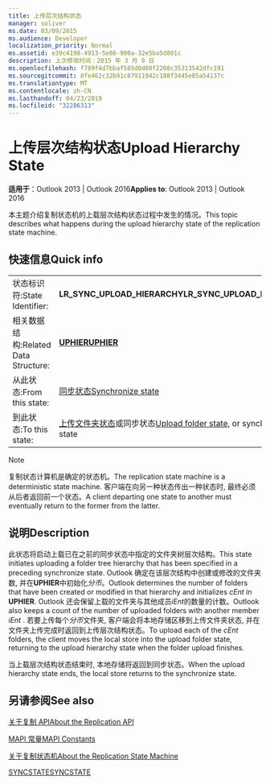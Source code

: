 ```yaml
---
title: 上传层次结构状态
manager: soliver
ms.date: 03/09/2015
ms.audience: Developer
localization_priority: Normal
ms.assetid: e39c4198-4913-5e86-900a-32e5ba5d801c
description: 上次修改时间：2015 年 3 月 9 日
ms.openlocfilehash: f789f4d7bbaf585d0d80f2208c35313542dfc191
ms.sourcegitcommit: 8fe462c32b91c87911942c188f3445e85a54137c
ms.translationtype: MT
ms.contentlocale: zh-CN
ms.lasthandoff: 04/23/2019
ms.locfileid: "32286313"
---
```

# <a name="upload-hierarchy-state"></a><span data-ttu-id="e7333-103">上传层次结构状态</span><span class="sxs-lookup"><span data-stu-id="e7333-103">Upload Hierarchy State</span></span>

  
  
<span data-ttu-id="e7333-104">**适用于**：Outlook 2013 | Outlook 2016</span><span class="sxs-lookup"><span data-stu-id="e7333-104">**Applies to**: Outlook 2013 | Outlook 2016</span></span> 
  
 <span data-ttu-id="e7333-105">本主题介绍复制状态机的上载层次结构状态过程中发生的情况。</span><span class="sxs-lookup"><span data-stu-id="e7333-105">This topic describes what happens during the upload hierarchy state of the replication state machine.</span></span> 
  
## <a name="quick-info"></a><span data-ttu-id="e7333-106">快速信息</span><span class="sxs-lookup"><span data-stu-id="e7333-106">Quick info</span></span>

|||
|:-----|:-----|
|<span data-ttu-id="e7333-107">状态标识符:</span><span class="sxs-lookup"><span data-stu-id="e7333-107">State Identifier:</span></span>  <br/> |<span data-ttu-id="e7333-108">**LR_SYNC_UPLOAD_HIERARCHY**</span><span class="sxs-lookup"><span data-stu-id="e7333-108">**LR_SYNC_UPLOAD_HIERARCHY**</span></span> <br/> |
|<span data-ttu-id="e7333-109">相关数据结构:</span><span class="sxs-lookup"><span data-stu-id="e7333-109">Related Data Structure:</span></span>  <br/> |<span data-ttu-id="e7333-110">**[UPHIER](uphier.md)**</span><span class="sxs-lookup"><span data-stu-id="e7333-110">**[UPHIER](uphier.md)**</span></span> <br/> |
|<span data-ttu-id="e7333-111">从此状态:</span><span class="sxs-lookup"><span data-stu-id="e7333-111">From this state:</span></span>  <br/> |[<span data-ttu-id="e7333-112">同步状态</span><span class="sxs-lookup"><span data-stu-id="e7333-112">Synchronize state</span></span>](synchronize-state.md) <br/> |
|<span data-ttu-id="e7333-113">到此状态:</span><span class="sxs-lookup"><span data-stu-id="e7333-113">To this state:</span></span>  <br/> |<span data-ttu-id="e7333-114">[上传文件夹状态](upload-folder-state.md)或同步状态</span><span class="sxs-lookup"><span data-stu-id="e7333-114">[Upload folder state](upload-folder-state.md), or synchronize state</span></span>  <br/> |
   
> [!NOTE]
> <span data-ttu-id="e7333-115">复制状态计算机是确定的状态机。</span><span class="sxs-lookup"><span data-stu-id="e7333-115">The replication state machine is a deterministic state machine.</span></span> <span data-ttu-id="e7333-116">客户端在向另一种状态传出一种状态时, 最终必须从后者返回前一个状态。</span><span class="sxs-lookup"><span data-stu-id="e7333-116">A client departing one state to another must eventually return to the former from the latter.</span></span> 
  
## <a name="description"></a><span data-ttu-id="e7333-117">说明</span><span class="sxs-lookup"><span data-stu-id="e7333-117">Description</span></span>

<span data-ttu-id="e7333-118">此状态将启动上载已在之前的同步状态中指定的文件夹树层次结构。</span><span class="sxs-lookup"><span data-stu-id="e7333-118">This state initiates uploading a folder tree hierarchy that has been specified in a preceding synchronize state.</span></span> <span data-ttu-id="e7333-119">Outlook 确定在该层次结构中创建或修改的文件夹数, 并在**UPHIER**中初始化*分币*。</span><span class="sxs-lookup"><span data-stu-id="e7333-119">Outlook determines the number of folders that have been created or modified in that hierarchy and initializes  *cEnt*  in **UPHIER**.</span></span> <span data-ttu-id="e7333-120">Outlook 还会保留上载的文件夹与其他成员*iEnt*的数量的计数。</span><span class="sxs-lookup"><span data-stu-id="e7333-120">Outlook also keeps a count of the number of uploaded folders with another member  *iEnt*  .</span></span> <span data-ttu-id="e7333-121">若要上传每个*分币*文件夹, 客户端会将本地存储区移到上传文件夹状态, 并在文件夹上传完成时返回到上传层次结构状态。</span><span class="sxs-lookup"><span data-stu-id="e7333-121">To upload each of the  *cEnt*  folders, the client moves the local store into the upload folder state, returning to the upload hierarchy state when the folder upload finishes.</span></span> 
  
<span data-ttu-id="e7333-122">当上载层次结构状态结束时, 本地存储将返回到同步状态。</span><span class="sxs-lookup"><span data-stu-id="e7333-122">When the upload hierarchy state ends, the local store returns to the synchronize state.</span></span>
  
## <a name="see-also"></a><span data-ttu-id="e7333-123">另请参阅</span><span class="sxs-lookup"><span data-stu-id="e7333-123">See also</span></span>



[<span data-ttu-id="e7333-124">关于复制 API</span><span class="sxs-lookup"><span data-stu-id="e7333-124">About the Replication API</span></span>](about-the-replication-api.md)
  
[<span data-ttu-id="e7333-125">MAPI 常量</span><span class="sxs-lookup"><span data-stu-id="e7333-125">MAPI Constants</span></span>](mapi-constants.md)
  
[<span data-ttu-id="e7333-126">关于复制状态机</span><span class="sxs-lookup"><span data-stu-id="e7333-126">About the Replication State Machine</span></span>](about-the-replication-state-machine.md)
  
[<span data-ttu-id="e7333-127">SYNCSTATE</span><span class="sxs-lookup"><span data-stu-id="e7333-127">SYNCSTATE</span></span>](syncstate.md)

